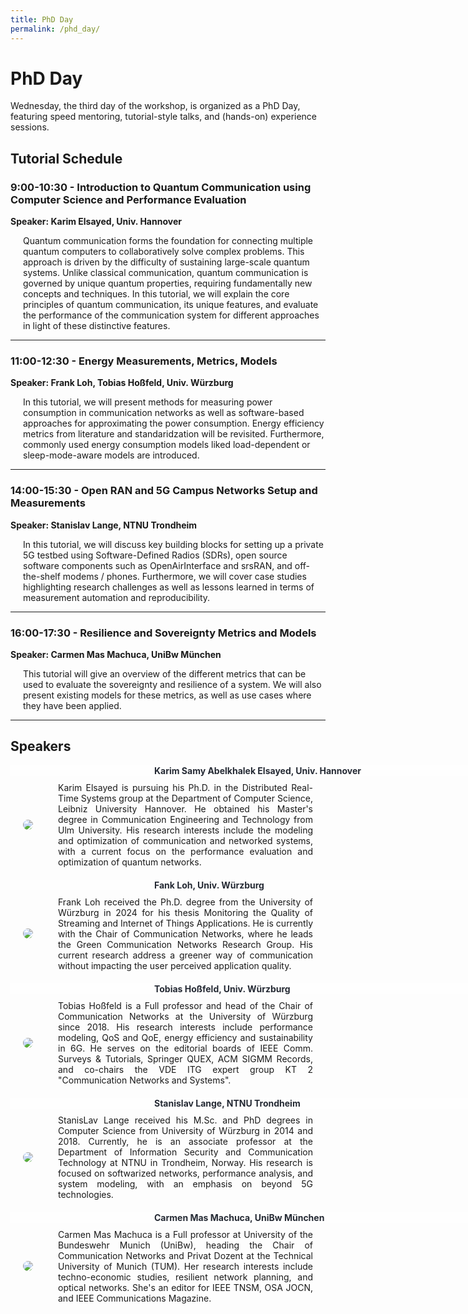 ```yaml
---
title: PhD Day
permalink: /phd_day/
---
```


<style>
 .content-container {
    display: flex;
    flex-direction: column;
}

.content-block {
    display: flex;
    align-items: center;
    margin-bottom: 20px;
}

.content-block .text {
    flex: 1;
    padding: 0 20px;
    text-align: justify;
}

.content-block img {
    max-width: 20%; 
    border-radius: 10px;
    display: inline-block;
    margin: 0px 20px 0px 20px
}

.content-block .left {
    order: 0;
}

.content-block .right {
    order: 1;
}
</style>

# PhD Day

Wednesday, the third day of the workshop, is organized as a PhD Day, featuring speed mentoring, tutorial-style talks, and (hands-on) experience sessions. 

## Tutorial Schedule
### 9:00-10:30 - Introduction to Quantum Communication using Computer Science and Performance Evaluation
**Speaker: Karim Elsayed, Univ. Hannover**

<div style="margin-left: 20px;">
Quantum communication forms the foundation for connecting multiple quantum computers to collaboratively solve complex problems. This approach is driven by the difficulty of sustaining large-scale quantum systems. Unlike classical communication, quantum communication is governed by unique quantum properties, requiring fundamentally new concepts and techniques. In this tutorial, we will explain the core principles of quantum communication, its unique features, and evaluate the performance of the communication system for different approaches in light of these distinctive features.
</div>

***

### 11:00-12:30 - Energy Measurements, Metrics, Models
**Speaker: Frank Loh, Tobias Hoßfeld, Univ. Würzburg**

<div style="margin-left: 20px;">
In this tutorial, we will present methods for measuring power consumption in communication networks as well as software-based approaches for approximating the power consumption. Energy efficiency metrics from literature and standaridzation will be revisited. Furthermore, commonly used energy consumption models liked load-dependent or sleep-mode-aware models are introduced.
</div>

***

### 14:00-15:30 - Open RAN and 5G Campus Networks Setup and Measurements
**Speaker: Stanislav Lange, NTNU Trondheim**


<div style="margin-left: 20px;">
In this tutorial, we will discuss key building blocks for setting up a private 5G testbed using Software-Defined Radios (SDRs), open source software components such as OpenAirInterface and srsRAN, and off-the-shelf modems / phones. Furthermore, we will cover case studies highlighting research challenges as well as lessons learned in terms of measurement automation and reproducibility. 
</div>

***

### 16:00-17:30 - Resilience and Sovereignty Metrics and Models
**Speaker: Carmen Mas Machuca, UniBw München**

<div style="margin-left: 20px;">
This tutorial will give an overview of the different metrics that can be used to evaluate the sovereignty and resilience of a system. We will also present existing models for these metrics, as well as use cases where they have been applied. 
</div>

***

## Speakers

<div class="content-container">
 <div style="width:100%; background-color: #FEFEFE; color: #252A34; font-weight: bold; margin-bottom: 10px; padding-left: 230px;">Karim Samy Abelkhalek Elsayed, Univ. Hannover</div>
 <div class="content-block">
  <img src="{{ '/assets/images/Karim_Samy_Abelkhalek_Elsayed.jpg' | relative_url }}" style=" background-color:white" class="image left" >
  <div class="text">
    Karim Elsayed is pursuing his Ph.D. in the Distributed Real-Time Systems group at the Department of Computer Science, Leibniz University Hannover. He obtained his Master's degree in Communication Engineering and Technology from Ulm University. His research interests include the modeling and optimization of communication and networked systems, with a current focus on the performance evaluation and optimization of quantum networks. 
  </div>
 </div>
</div>

 <div style="width:100%; background-color: #FEFEFE; color: #252A34; font-weight: bold; margin-bottom: 10px; padding-left: 230px;">Fank Loh, Univ. Würzburg</div>
 <div class="content-block">
   <img src="{{ '/assets/images/loh.jpg' | relative_url }}"  >
   <div class="text">
    Frank Loh received the Ph.D. degree from the University of Würzburg in 2024 for his thesis Monitoring the Quality of Streaming and Internet of Things Applications. He is currently with the Chair of Communication Networks, where he leads the Green Communication Networks Research Group. His current research address a greener way of communication without impacting the user perceived application quality.
   </div>
 </div>
 
 <div style="width:100%; background-color: #FEFEFE; color: #252A34; font-weight: bold; margin-bottom: 10px; padding-left: 230px;">Tobias Hoßfeld, Univ. Würzburg</div>
 <div class="content-block">
  <img src="{{ '/assets/images/hossfeld.jpg' | relative_url }}" >
  <div class="text">
    Tobias Hoßfeld is a Full professor and head of the Chair of Communication Networks at the University of Würzburg since 2018. His research interests include performance modeling, QoS and QoE, energy efficiency and sustainability in 6G. He serves on the editorial boards of IEEE Comm. Surveys & Tutorials, Springer QUEX, ACM SIGMM Records, and co-chairs the VDE ITG expert group KT 2 "Communication Networks and Systems".  
  </div>
 </div>

  <div style="width:100%; background-color: #FEFEFE; color: #252A34; font-weight: bold; margin-bottom: 10px; padding-left: 230px;">Stanislav Lange, NTNU Trondheim</div>
 <div class="content-block">
  <img src="{{ '/assets/images/stas-profile-pic-512x512.jpg' | relative_url }}">
  <div class="text">
   StanisLav Lange received his M.Sc. and PhD degrees in Computer Science from University of Würzburg in 2014 and 2018. Currently, he is an associate professor at the Department of Information Security and Communication Technology at NTNU in Trondheim, Norway. His research is focused on softwarized networks, performance analysis, and system modeling, with an emphasis on beyond 5G technologies.
  </div>
 </div>

  <div style="width:100%; background-color: #FEFEFE; color: #252A34; font-weight: bold; margin-bottom: 10px; padding-left: 230px;">Carmen Mas Machuca, UniBw München</div>
  <div class="content-block">
  <img src="{{ '/assets/images/Carmen_Mas_Mucha.jpeg' | relative_url }}" >
  <div class="text">
    Carmen Mas Machuca is a Full professor at University of the Bundeswehr Munich (UniBw), heading the Chair of Communication Networks and Privat Dozent at the Technical University of Munich (TUM). Her research interests include techno-economic studies, resilient network planning, and optical networks. She's an editor for IEEE TNSM, OSA JOCN, and IEEE Communications Magazine.  
  </div>
 </div>

